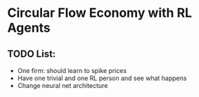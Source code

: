 # Circular Flow Economy with RL Agents

## TODO List:
* One firm: should learn to spike prices
* Have one trivial and one RL person and see what happens
* Change neural net architecture